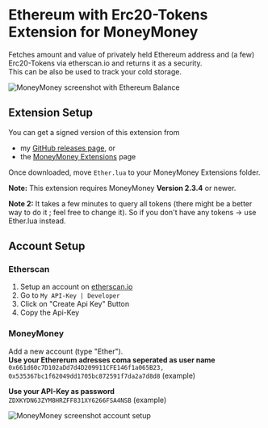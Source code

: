 # Ethereum with Erc20-Tokens Extension for MoneyMoney
Fetches amount and value of privately held Ethereum address and (a few) Erc20-Tokens via etherscan.io and returns it as a security.  
This can be also be used to track your cold storage.

![MoneyMoney screenshot with Ethereum Balance](screens/ethereum-screen.png)

## Extension Setup

You can get a signed version of this extension from

* my [GitHub releases page](https://github.com/Jacubeit/Ethereum-MoneyMoney/releases/tag/v0.1), or
* the [MoneyMoney Extensions](https://moneymoney-app.com/extensions/) page

Once downloaded, move `Ether.lua` to your MoneyMoney Extensions folder.

**Note:** This extension requires MoneyMoney **Version 2.3.4** or newer.

**Note 2:** It takes a few minutes to query all tokens (there might be a better way to do it ; feel free to change it). So if you don't have any tokens -> use Ether.lua instead.

## Account Setup

### Etherscan

1. Setup an account on [etherscan.io](https://etherscan.io)
2. Go to `My API-Key | Developer`
3. Click on "Create Api Key" Button
4. Copy the Api-Key

### MoneyMoney

Add a new account (type "Ether").  
**Use your Ethererum adresses coma seperated as user name**  
`0x661d60c7D102aDd7d4D209911CFE146f1a065B23, 0x535367bc1f62049dd1705bc872591f7da2a7d8d8` (example)

**Use your API-Key as password**  
`ZDXKYDN63ZYM8HRZFF831XY6266FSA4NSB` (example)

![MoneyMoney screenshot account setup](screens/account-setup.png)



